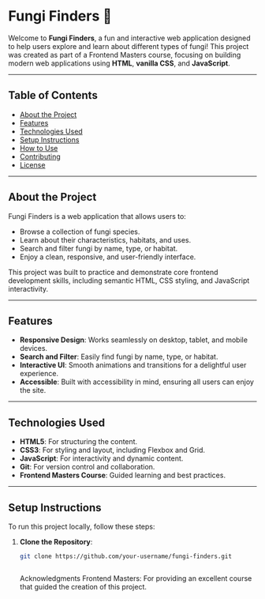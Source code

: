 # Fungi Finders 🍄

Welcome to **Fungi Finders**, a fun and interactive web application designed to help users explore and learn about different types of fungi! This project was created as part of a Frontend Masters course, focusing on building modern web applications using **HTML**, **vanilla CSS**, and **JavaScript**.

---

## Table of Contents

- [About the Project](#about-the-project)
- [Features](#features)
- [Technologies Used](#technologies-used)
- [Setup Instructions](#setup-instructions)
- [How to Use](#how-to-use)
- [Contributing](#contributing)
- [License](#license)

---

## About the Project

Fungi Finders is a web application that allows users to:

- Browse a collection of fungi species.
- Learn about their characteristics, habitats, and uses.
- Search and filter fungi by name, type, or habitat.
- Enjoy a clean, responsive, and user-friendly interface.

This project was built to practice and demonstrate core frontend development skills, including semantic HTML, CSS styling, and JavaScript interactivity.

---

## Features

- **Responsive Design**: Works seamlessly on desktop, tablet, and mobile devices.
- **Search and Filter**: Easily find fungi by name, type, or habitat.
- **Interactive UI**: Smooth animations and transitions for a delightful user experience.
- **Accessible**: Built with accessibility in mind, ensuring all users can enjoy the site.

---

## Technologies Used

- **HTML5**: For structuring the content.
- **CSS3**: For styling and layout, including Flexbox and Grid.
- **JavaScript**: For interactivity and dynamic content.
- **Git**: For version control and collaboration.
- **Frontend Masters Course**: Guided learning and best practices.

---

## Setup Instructions

To run this project locally, follow these steps:

1. **Clone the Repository**:

   ```bash
   git clone https://github.com/your-username/fungi-finders.git



   ```

   Acknowledgments
   Frontend Masters: For providing an excellent course that guided the creation of this project.
